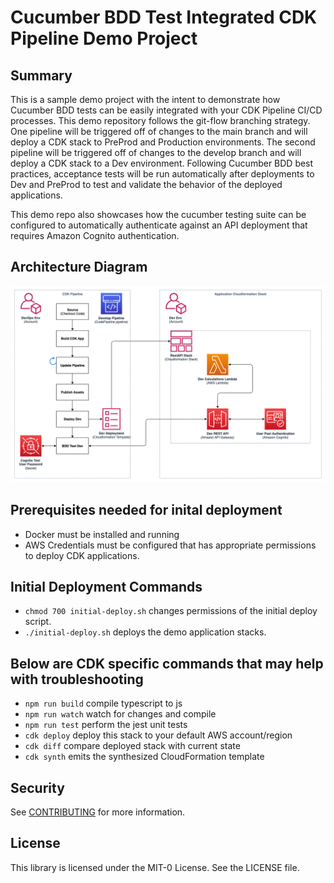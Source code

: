 # Cucumber BDD Test Integrated CDK Pipeline Demo Project

## Summary

This is a sample demo project with the intent to demonstrate how Cucumber BDD tests can be easily integrated with your CDK Pipeline CI/CD processes. This demo repository follows the git-flow branching strategy. One pipeline will be triggered off of changes to the main branch and will deploy a CDK stack to PreProd and Production environments. The second pipeline will be triggered off of changes to the develop branch and will deploy a CDK stack to a Dev environment. Following Cucumber BDD best practices, acceptance tests will be run automatically after deployments to Dev and PreProd to test and validate the behavior of the deployed applications.

This demo repo also showcases how the cucumber testing suite can be configured to automatically authenticate against an API deployment that requires Amazon Cognito authentication.

## Architecture Diagram

![Alt text](assets/Architecture-Diagram-With-Demo-API.png?raw=true "Architecture Diagram")

## Prerequisites needed for inital deployment

- Docker must be installed and running
- AWS Credentials must be configured that has appropriate permissions to deploy CDK applications.

## Initial Deployment Commands

- `chmod 700 initial-deploy.sh` changes permissions of the initial deploy script.
- `./initial-deploy.sh` deploys the demo application stacks.

## Below are CDK specific commands that may help with troubleshooting

- `npm run build` compile typescript to js
- `npm run watch` watch for changes and compile
- `npm run test` perform the jest unit tests
- `cdk deploy` deploy this stack to your default AWS account/region
- `cdk diff` compare deployed stack with current state
- `cdk synth` emits the synthesized CloudFormation template

## Security

See [CONTRIBUTING](CONTRIBUTING.md#security-issue-notifications) for more information.

## License

This library is licensed under the MIT-0 License. See the LICENSE file.
